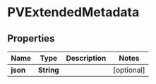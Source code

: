 

# PVExtendedMetadata

## Properties

Name | Type | Description | Notes
------------ | ------------- | ------------- | -------------
**json** | **String** |  |  [optional]



